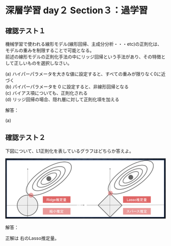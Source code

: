 


# 深層学習 day２ Section３：過学習

## 確認テスト１

機械学習で使われる線形モデル(線形回帰、主成分分析・・・etc)の正則化は、モデルの重みを制限することで可能となる。  
前述の線形モデルの正則化手法の中にリッジ回帰という手法があり、その特徴として正しいものを選択しなさい。


(a) ハイパーパラメータを大きな値に設定すると、すべての重みが限りなく0に近づく  
(b) パイパーパラメータを 0 に設定すると、非線形回帰となる  
(c) バイアス項についても、正則化される  
(d) リッジ回帰の場合、隠れ層に対して正則化項を加える  

解答：

(a)


## 確認テスト２

下図について、L1正則化を表しているグラフはどちらか答えよ。

<p align="center">
    <img src="https://raw.githubusercontent.com/ontheroad2021/RabbitChallenge/main/images/3_2_3_2_Review_Test_02.png"> 
</p>

解答：

正解は 右のLasso推定量。

